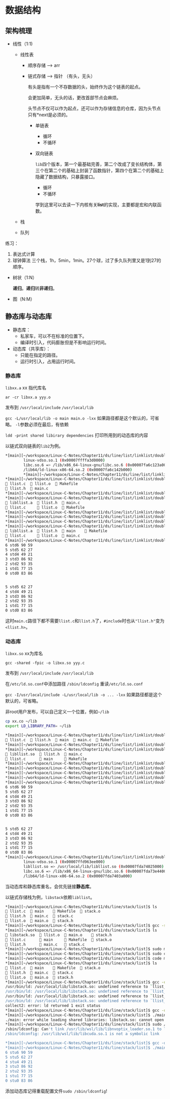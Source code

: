 # 数据结构

## 架构梳理

- 线性（1:1)

  - 线性表

    - 顺序存储  -->  arr

    - 链式存储  -->  指针 （有头，无头）

      有头是指有一个不存数据的头，始终作为这个链表的起点。

      会更加简单，无头的话，更改首部节点会麻烦。

      头节点不仅可以作为起点，还可以作为存储信息的仓库，因为头节点只有*next是必须的。
      
      - 单链表
        - 循环
        - 不循环
        
      - 双向链表
        
        `lib`四个版本，第一个最基础完善，第二个改成了变长结构体，第三个在第二个的基础上封装了函数指针，第四个在第二个的基础上隐藏了数据结构，只暴露接口。
        
        - 循环
        - 不循环
        
        学到这里可以去读一下内核有关**list**的实现，主要都是宏和内联函数。

  - 栈

  - 队列

练习：
1. 表达式计算
2. 球钟算法
   三个栈，1h，5min，1min。27个球，过了多久队列里又是1到27的顺序。

- 树状（1:N）

  **递归**。**递归**转**非递归**。

- 图（N:M）



## 静态库与动态库

- 静态库：
  - 私家车，可以不在标准的位置下。
  - 编译时引入，代码膨胀但是不影响运行时间。
- 动态库（共享库）：
  - 只能在指定的路径。
  - 运行时引入，占用运行时间。



### 静态库

`libxx.a`
xx 指代库名

`ar -cr libxx.a yyy.o`


发布到
`/usr/local/include`
`/usr/local/lib`

`gcc -L/usr/local/lib -o main main.o -lxx`
如果路径都是这个默认的，可省略。
`-l`参数必须在最后，有依赖

`ldd -print shared libirary dependencies`
打印所用到的动态库的内容


以链式双向链表的`lib2`为例。

```bash
*[main][~/workspace/Linux-C-Notes/Chapter11/ds/line/list/linklist/double/lib2]$ ldd ./main 
        linux-vdso.so.1 (0x00007ffffa3d0000)
        libc.so.6 => /lib/x86_64-linux-gnu/libc.so.6 (0x00007fa6c123a000)
        /lib64/ld-linux-x86-64.so.2 (0x00007fa6c142b000)
        *[main][~/workspace/Linux-C-Notes/Chapter11/ds/line/list/linklist/double/lib2]$ gcc -c llist.c
*[main][~/workspace/Linux-C-Notes/Chapter11/ds/line/list/linklist/double/lib2]$ ls
 llist.c   llist.o   Makefile
 llist.h   main.c   
*[main][~/workspace/Linux-C-Notes/Chapter11/ds/line/list/linklist/double/lib2]$ ar -cr libllist.a llist.o
*[main][~/workspace/Linux-C-Notes/Chapter11/ds/line/list/linklist/double/lib2]$ ls
 libllist.a   llist.h   main.c
 llist.c      llist.o   Makefile
*[main][~/workspace/Linux-C-Notes/Chapter11/ds/line/list/linklist/double/lib2]$ sudo cp llist.h /usr/local/include 
*[main][~/workspace/Linux-C-Notes/Chapter11/ds/line/list/linklist/double/lib2]$ sudo cp libllist.a /usr/local/lib 
*[main][~/workspace/Linux-C-Notes/Chapter11/ds/line/list/linklist/double/lib2]$ gcc -o main main.c -lllist 
*[main][~/workspace/Linux-C-Notes/Chapter11/ds/line/list/linklist/double/lib2]$ ls
 libllist.a   llist.h   main     Makefile
 llist.c      llist.o   main.c  
*[main][~/workspace/Linux-C-Notes/Chapter11/ds/line/list/linklist/double/lib2]$ ./main
6 std6 90 59
5 std5 62 27
4 std4 49 21
3 std3 86 92
2 std2 93 35
1 std1 77 15
0 std0 83 86


5 std5 62 27
4 std4 49 21
3 std3 86 92
2 std2 93 35
1 std1 77 15
0 std0 83 86
```
这时`main.c`路径下都不需要`llist.c`和`llist.h`了，`#include`时也从`"llist.h"`变为`<llist.h>`。


### 动态库

`libxx.so`
xx为库名

`gcc -shared -fpic -o libxx.so yyy.c`

发布到
`/usr/local/include`
`/usr/local/lib`

在`/etc/ld.so.conf`中添加路径
`/sbin/ldconfig` 重读`/etc/ld.so.conf`

`gcc -I/usr/local/include -L/usr/local/lib -o ... -lxx`
如果路径都是这个默认的，可省略。

非root用户发布，可以自己定义一个位置，例如`~/lib`
```bash
cp xx.co ~/lib
export LD_LIBRARY_PATH= ~/lib
```


```bash
*[main][~/workspace/Linux-C-Notes/Chapter11/ds/line/list/linklist/double/lib2]$ ls
 llist.c   llist.h   main   main.c   Makefile
*[main][~/workspace/Linux-C-Notes/Chapter11/ds/line/list/linklist/double/lib2]$ gcc -shared -fpic -o libllist.so llist.c
*[main][~/workspace/Linux-C-Notes/Chapter11/ds/line/list/linklist/double/lib2]$ ls
 libllist.so   llist.h   main.c
 llist.c       main      Makefile
*[main][~/workspace/Linux-C-Notes/Chapter11/ds/line/list/linklist/double/lib2]$ sudo mv libllist.so /usr/local/lib
*[main][~/workspace/Linux-C-Notes/Chapter11/ds/line/list/linklist/double/lib2]$ sudo vi /etc/ld.so.conf
*[main][~/workspace/Linux-C-Notes/Chapter11/ds/line/list/linklist/double/lib2]$ sudo /sbin/ldconfig
*[main][~/workspace/Linux-C-Notes/Chapter11/ds/line/list/linklist/double/lib2]$ gcc -o main main.c -lllist
*[main][~/workspace/Linux-C-Notes/Chapter11/ds/line/list/linklist/double/lib2]$ ./main
6 std6 90 59
5 std5 62 27
4 std4 49 21
3 std3 86 92
2 std2 93 35
1 std1 77 15
0 std0 83 86


5 std5 62 27
4 std4 49 21
3 std3 86 92
2 std2 93 35
1 std1 77 15
0 std0 83 86
*[main][~/workspace/Linux-C-Notes/Chapter11/ds/line/list/linklist/double/lib2]$ ldd ./main
        linux-vdso.so.1 (0x00007ffd963ee000)
        libllist.so => /usr/local/lib/libllist.so (0x00007fda74025000)
        libc.so.6 => /lib/x86_64-linux-gnu/libc.so.6 (0x00007fda73e44000)
        /lib64/ld-linux-x86-64.so.2 (0x00007fda7403a000)
```

当动态库和静态库重名，会优先链接**静态库**。

以链式存储栈为例，`libstack`依赖`libllist`。
```bash
*[main][~/workspace/Linux-C-Notes/Chapter11/ds/line/stack/list]$ ls
 llist.c   main     Makefile   stack.o
 llist.h   main.c   stack.c   
 llist.o   main.o   stack.h   
*[main][~/workspace/Linux-C-Notes/Chapter11/ds/line/stack/list]$ gcc -shared -fpic -o libstack.so stack.c
*[main][~/workspace/Linux-C-Notes/Chapter11/ds/line/stack/list]$ ls
 libstack.so   llist.o   main.o     stack.h
 llist.c       main      Makefile   stack.o
 llist.h       main.c    stack.c   
*[main][~/workspace/Linux-C-Notes/Chapter11/ds/line/stack/list]$ sudo mv libstack.so /usr/local/lib 
*[main][~/workspace/Linux-C-Notes/Chapter11/ds/line/stack/list]$ sudo cp stack.h /usr/local/include 
*[main][~/workspace/Linux-C-Notes/Chapter11/ds/line/stack/list]$ code main.c         
*[main][~/workspace/Linux-C-Notes/Chapter11/ds/line/stack/list]$ ls
 llist.c   main     Makefile   stack.o
 llist.h   main.c   stack.c   
 llist.o   main.o   stack.h   
*[main][~/workspace/Linux-C-Notes/Chapter11/ds/line/stack/list]$ gcc -o main main.c -lstack
/usr/bin/ld: /usr/local/lib/libstack.so: undefined reference to `llist_create'
/usr/bin/ld: /usr/local/lib/libstack.so: undefined reference to `llist_fetch'
/usr/bin/ld: /usr/local/lib/libstack.so: undefined reference to `llist_destroy'
/usr/bin/ld: /usr/local/lib/libstack.so: undefined reference to `llist_insert'
collect2: error: ld returned 1 exit status
*[main][~/workspace/Linux-C-Notes/Chapter11/ds/line/stack/list]$ gcc -o main main.c -lstack -lllist
*[main][~/workspace/Linux-C-Notes/Chapter11/ds/line/stack/list]$ ./main
./main: error while loading shared libraries: libstack.so: cannot open shared object file: No such file or directory
*[main][~/workspace/Linux-C-Notes/Chapter11/ds/line/stack/list]$ sudo /sbin/ldconfig               
/sbin/ldconfig: Can't link /usr/lib/wsl/lib/libnvoptix_loader.so.1 to libnvoptix.so.1
/sbin/ldconfig: /usr/lib/wsl/lib/libcuda.so.1 is not a symbolic link

*[main][~/workspace/Linux-C-Notes/Chapter11/ds/line/stack/list]$ gcc -o main main.c -lstack -lllist
*[main][~/workspace/Linux-C-Notes/Chapter11/ds/line/stack/list]$ ./main                            
6 stu6 90 59
5 stu5 62 27
4 stu4 49 21
3 stu3 86 92
2 stu2 93 35
1 stu1 77 15
0 stu0 83 86
```

添加动态库记得重载配置文件`sudo /sbin/ldconfig`!